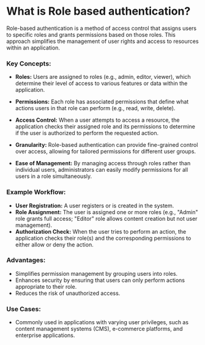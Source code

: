 # What is Role based authentication?

Role-based authentication is a method of access control that assigns users to specific roles and grants permissions based on those roles. This approach simplifies the management of user rights and access to resources within an application.

### Key Concepts:

- **Roles:** Users are assigned to roles (e.g., admin, editor, viewer), which determine their level of access to various features or data within the application.

- **Permissions:** Each role has associated permissions that define what actions users in that role can perform (e.g., read, write, delete).

- **Access Control:** When a user attempts to access a resource, the application checks their assigned role and its permissions to determine if the user is authorized to perform the requested action.

- **Granularity:** Role-based authentication can provide fine-grained control over access, allowing for tailored permissions for different user groups.

- **Ease of Management:** By managing access through roles rather than individual users, administrators can easily modify permissions for all users in a role simultaneously.

### Example Workflow:

- **User Registration:** A user registers or is created in the system.
- **Role Assignment:** The user is assigned one or more roles (e.g., "Admin" role grants full access; "Editor" role allows content creation but not user management).
- **Authorization Check:** When the user tries to perform an action, the application checks their role(s) and the corresponding permissions to either allow or deny the action.

### Advantages:

- Simplifies permission management by grouping users into roles.
- Enhances security by ensuring that users can only perform actions appropriate to their role.
- Reduces the risk of unauthorized access.

### Use Cases:

- Commonly used in applications with varying user privileges, such as content management systems (CMS), e-commerce platforms, and enterprise applications.
